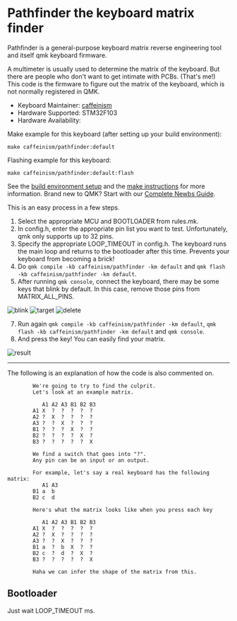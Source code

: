 # Pathfinder the keyboard matrix finder

Pathfinder is a general-purpose keyboard matrix reverse engineering tool and itself qmk keyboard firmware.

A multimeter is usually used to determine the matrix of the keyboard. But there are people who don't want to get intimate with PCBs. (That's me!) This code is the firmware to figure out the matrix of the keyboard, which is not normally registered in QMK.

* Keyboard Maintainer: [caffeinism](https://github.com/caffeinism)
* Hardware Supported: STM32F103
* Hardware Availability: 

Make example for this keyboard (after setting up your build environment):

    make caffeinism/pathfinder:default

Flashing example for this keyboard:

    make caffeinism/pathfinder:default:flash

See the [build environment setup](https://docs.qmk.fm/#/getting_started_build_tools) and the [make instructions](https://docs.qmk.fm/#/getting_started_make_guide) for more information. Brand new to QMK? Start with our [Complete Newbs Guide](https://docs.qmk.fm/#/newbs).

This is an easy process in a few steps.

1. Select the appropriate MCU and BOOTLOADER from rules.mk.
2. In config.h, enter the appropriate pin list you want to test. Unfortunately, qmk only supports up to 32 pins.
3. Specify the appropriate LOOP_TIMEOUT in config.h. The keyboard runs the main loop and returns to the bootloader after this time. Prevents your keyboard from becoming a brick!
4. Do ```qmk compile -kb caffeinism/pathfinder -km default``` and ```qmk flash -kb caffeinism/pathfinder -km default```.
5. After running ```qmk console```, connect the keyboard, there may be some keys that blink by default. In this case, remove those pins from MATRIX_ALL_PINS.

![blink](https://i.imgur.com/alf1zVv.png)
![target](https://i.imgur.com/n0E5YPC.png)
![delete](https://i.imgur.com/dvOLccN.png)

7. Run again ```qmk compile -kb caffeinism/pathfinder -km default```, ```qmk flash -kb caffeinism/pathfinder -km default``` and ```qmk console```.
8. And press the key! You can easily find your matrix.

![result](https://i.imgur.com/AYYvLxJ.png)

---

The following is an explanation of how the code is also commented on.
```
        We're going to try to find the culprit.
        Let's look at an example matrix.

           A1 A2 A3 B1 B2 B3
        A1 X  ?  ?  ?  ?  ?
        A2 ?  X  ?  ?  ?  ?
        A3 ?  ?  X  ?  ?  ?
        B1 ?  ?  ?  X  ?  ?
        B2 ?  ?  ?  ?  X  ?
        B3 ?  ?  ?  ?  ?  X

        We find a switch that goes into "?".
        Any pin can be an input or an output.

        For example, let's say a real keyboard has the following matrix:
           A1 A3
        B1 a  b
        B2 c  d

        Here's what the matrix looks like when you press each key

           A1 A2 A3 B1 B2 B3
        A1 X  ?  ?  ?  ?  ?
        A2 ?  X  ?  ?  ?  ?
        A3 ?  ?  X  ?  ?  ?
        B1 a  ?  b  X  ?  ?
        B2 c  ?  d  ?  X  ?
        B3 ?  ?  ?  ?  ?  X

        Haha we can infer the shape of the matrix from this.
 ```
 
## Bootloader

Just wait LOOP_TIMEOUT ms.
